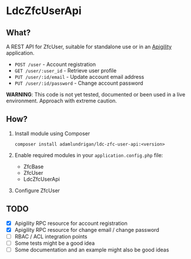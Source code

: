 # LdcZfcUserApi

## What?

A REST API for ZfcUser, suitable for standalone use or in an [Apigility](http://apigility.org/) application.

 - `POST /user` - Account registration
 - `GET /user/:user_id` - Retrieve user profile
 - `PUT /user/:id/email` - Update account email address
 - `PUT /user/:id/password` - Change account password

__WARNING__: This code is not yet tested, documented or been used in a live environment.  Approach with extreme caution.

## How?

1. Install module using Composer

   ```
   composer install adamlundrigan/ldc-zfc-user-api:<version>
   ```

2. Enable required modules in your `application.config.php` file:

   - ZfcBase
   - ZfcUser
   - LdcZfcUserApi

3. Configure ZfcUser

## TODO

 - [x] Apigility RPC resource for account registration
 - [x] Apigility RPC resource for change email / change password 
 - [ ] RBAC / ACL integration points 
 - [ ] Some tests might be a good idea
 - [ ] Some documentation and an example might also be good ideas
